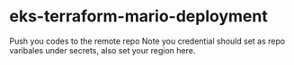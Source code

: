 # eks-terraform-mario-deployment
Push you codes to the remote repo
Note you  credential should set as repo varibales under secrets, also set your region here.   